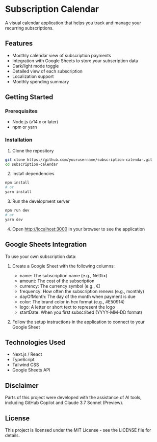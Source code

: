 # Subscription Calendar

A visual calendar application that helps you track and manage your recurring subscriptions.

## Features

- Monthly calendar view of subscription payments
- Integration with Google Sheets to store your subscription data
- Dark/light mode toggle
- Detailed view of each subscription
- Localization support
- Monthly spending summary

## Getting Started

### Prerequisites

- Node.js (v14.x or later)
- npm or yarn

### Installation

1. Clone the repository
```bash
git clone https://github.com/yourusername/subscription-calendar.git
cd subscription-calendar
```

2. Install dependencies
```bash
npm install
# or
yarn install
```

3. Run the development server
```bash
npm run dev
# or
yarn dev
```

4. Open [http://localhost:3000](http://localhost:3000) in your browser to see the application

## Google Sheets Integration

To use your own subscription data:

1. Create a Google Sheet with the following columns:
   - name: The subscription name (e.g., Netflix)
   - amount: The cost of the subscription
   - currency: The currency symbol (e.g., €)
   - frequency: How often the subscription renews (e.g., monthly)
   - dayOfMonth: The day of the month when payment is due
   - color: The brand color in hex format (e.g., #E50914)
   - logo: A letter or short text to represent the logo
   - startDate: When you first subscribed (YYYY-MM-DD format)

2. Follow the setup instructions in the application to connect to your Google Sheet

## Technologies Used

- Next.js / React
- TypeScript
- Tailwind CSS
- Google Sheets API

## Disclaimer

Parts of this project were developed with the assistance of AI tools, including GitHub Copilot and Claude 3.7 Sonnet (Preview).

## License

This project is licensed under the MIT License - see the LICENSE file for details.
